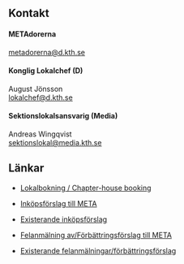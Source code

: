 ## Kontakt

#### METAdorerna
[metadorerna@d.kth.se](mailto:metadorerna@d.kth.se)
#### Konglig Lokalchef (D)
August Jönsson</br>
[lokalchef@d.kth.se](mailto:lokalchef@d.kth.se)

#### Sektionslokalsansvarig (Media)
Andreas Wingqvist </br>
[sektionslokal@media.kth.se](mailto:sektionslokal@media.kth.se)

## Länkar
* [Lokalbokning / Chapter-house booking](https://datasektionen.se/sektionen/lokalbokning)

* [Inköpsförslag till META](https://goo.gl/forms/xc7Ndq0wogKmR0rd2)

* [Existerande inköpsförslag](https://docs.google.com/spreadsheets/d/1uJ8N7e_wQN9sqz1k2pKb1dXqNZbtgllChEv-B0EBm9M)

* [Felanmälning av/Förbättringsförslag till META](https://goo.gl/forms/ndd7AOIy99NzDpe33)

* [Existerande felanmälningar/förbättringsförslag](https://docs.google.com/spreadsheets/d/15N6Yd58SfEJtvzMhjRGfj47bYbrmjl8cX5hkvFeZ9EA)
